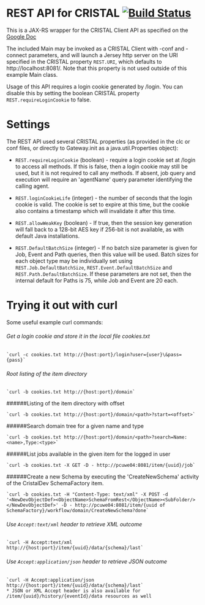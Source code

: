 # REST API for CRISTAL [![Build Status](https://travis-ci.org/cristal-ise/restapi.svg?branch=master)](https://travis-ci.org/cristal-ise/restapi)

This is a JAX-RS wrapper for the CRISTAL Client API as specified on the [Google Doc](https://docs.google.com/document/d/1tHeaH1fiAQEbc9prGXnZ9445GIxskMGfZ0ImMrGeyws/edit?usp=sharing)

The included Main may be invoked as a CRISTAL Client with -conf and -connect parameters, and will launch a Jersey http server on the URI specified in the CRISTAL property `REST.URI`, which defaults to http://localhost:8081/. Note that this property is not used outside of this example Main class.

Usage of this API requires a login cookie generated by /login. You can disable this by setting the boolean CRISTAL property `REST.requireLoginCookie` to false. 

# Settings

The REST API used several CRISTAL properties (as provided in the clc or conf files, or directly to Gateway.init as a java.util.Properties object):

 * `REST.requireLoginCookie` (boolean) - require a login cookie set at /login to access all methods. If this is false, then a login cookie may still be used, but it is not required to call any methods. If absent, job query and execution will require an 'agentName' query parameter identifying the calling agent.
 * `REST.loginCookieLife` (integer) - the number of seconds that the login cookie is valid. The cookie is set to expire at this time, but the cookie also contains a timestamp which will invalidate it after this time. 
 * `REST.allowWeakKey` (boolean) - If true, then the session key generation will fall back to a 128-bit AES key if 256-bit is not available, as with default Java installations.

 * `REST.DefaultBatchSize` (integer) - If no batch size parameter is given for Job, Event and Path queries, then this value will be used. Batch sizes for each object type may be individually set using `REST.Job.DefaultBatchSize`, `REST.Event.DefaultBatchSize` and `REST.Path.DefaultBatchSize`. If these parameters are not set, then the internal default for Paths is 75, while Job and Event are 20 each.

# Trying it out with curl

Some useful example curl commands:

###### Get a login cookie and store it in the local file cookies.txt

    `curl -c cookies.txt http://{host:port}/login?user={user}\&pass={pass}`

###### Root listing of the item directory

    `curl -b cookies.txt http://{host:port}/domain`

######Listing of the item directory with offset

    `curl -b cookies.txt http://{host:port}/domain/<path>?start=<offset>`

######Search domain tree for a given name and type

    `curl -b cookies.txt http://{host:port}/domain/<path>?search=Name:<name>,Type:<type>`

######List jobs available in the given item for the logged in user

    `curl -b cookies.txt -X GET -D - http://pcuwe04:8081/item/{uuid}/job`

######Create a new Schema by executing the 'CreateNewSchema' activity of the CristalDev SchemaFactory item.

    `curl -b cookies.txt -H "Content-Type: text/xml" -X POST -d '<NewDevObjectDef><ObjectName>SchemaFromRest</ObjectName><SubFolder/></NewDevObjectDef>' -D - http://pcuwe04:8081/item/{uuid of SchemaFactory}/workflow/domain/CreateNewSchema?done`

###### Use `Accept:text/xml` header to retrieve XML outcome

    `curl -H Accept:text/xml http://{host:port}/item/{uuid}/data/{schema}/last`

###### Use `Accept:application/json` header to retrieve JSON outcome

    `curl -H Accept:application/json http://{host:port}/item/{uuid}/data/{schema}/last` 
    * JSON or XML Accept header is also available for /item/{uuid}/history/{eventId}/data resources as well
